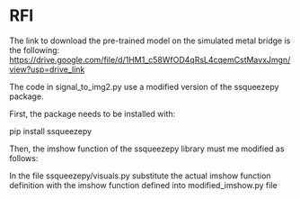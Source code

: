 # RFI
The link to download the pre-trained model on the simulated metal bridge is the following:
https://drive.google.com/file/d/1HM1_c58WfOD4qRsL4cqemCstMavxJmgn/view?usp=drive_link

The code in signal_to_img2.py use a modified version of the ssqueezepy package.

First, the package needs to be installed with:

pip install ssqueezepy

Then, the imshow function of the ssqueezepy library must me modified as follows:

In the file ssqueezepy/visuals.py substitute the actual imshow function definition with the imshow function defined into modified_imshow.py file 
